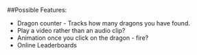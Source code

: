 ##Possible Features:
 * Dragon counter - Tracks how many dragons you have found.
 * Play a video rather than an audio clip?
 * Animation once you click on the dragon - fire?
 * Online Leaderboards

